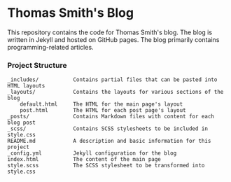 # Thomas Smith's Blog
This repository contains the code for Thomas Smith's blog. The blog is written
in Jekyll and hosted on GitHub pages. The blog primarily contains
programming-related articles.


### Project Structure
```
_includes/           Contains partial files that can be pasted into HTML layouts
_layouts/            Contains the layouts for various sections of the blog
    default.html     The HTML for the main page's layout
    post.html        The HTML for each post page's layout
_posts/              Contains Markdown files with content for each blog post
_scss/               Contains SCSS stylesheets to be included in style.css
README.md            A description and basic information for this project
_config.yml          Jekyll configuration for the blog
index.html           The content of the main page
style.scss           The SCSS stylesheet to be transformed into style.css
```
